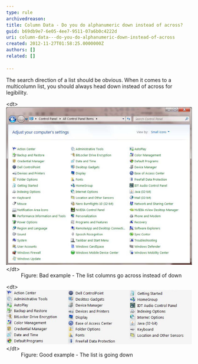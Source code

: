 ```yaml
---
type: rule
archivedreason: 
title: Column Data - Do you do alphanumeric down instead of across?
guid: b69db9e7-6e05-4ee7-9511-07a6b0c4222d
uri: column-data---do-you-do-alphanumeric-down-instead-of-across
created: 2012-11-27T01:58:25.0000000Z
authors: []
related: []

---
```


The search direction of a list should be obvious. When it comes to a multicolumn list, you should always head down instead of across for legibility.

<!--endintro-->
<dl class="badImage">&lt;dt&gt;<img alt="Bad alignment" src="../../assets/bad-alphanum.jpg">&lt;/dt&gt;
<dd>Figure: Bad example - The list columns go across instead of down</dd></dl><dl class="goodImage">&lt;dt&gt;<img alt="Good alignment" src="../../assets/good-alphanum.jpg">&lt;/dt&gt;
<dd>Figure: Good example - The list is going down</dd></dl>
